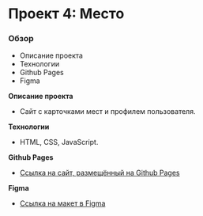 # Проект 4: Место

### Обзор
* Описание проекта
* Технологии
* Github Pages
* Figma

**Описание проекта**
* Сайт с карточками мест и профилем пользователя.

**Технологии**
* HTML, CSS, JavaScript.

**Github Pages**
* [Ссылка на сайт, размещённый на Github Pages](https://katekostina.github.io/mesto/index.html)

**Figma**
* [Ссылка на макет в Figma](https://www.figma.com/file/StZjf8HnoeLdiXS7dYrLAh/JavaScript.-Sprint-4)
